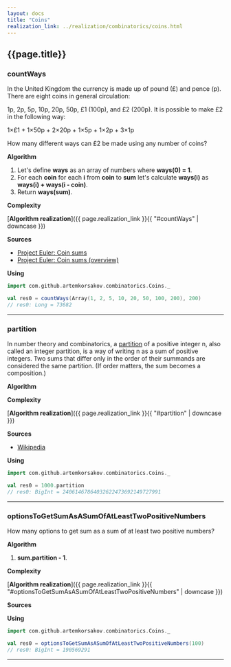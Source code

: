 ```yaml
---
layout: docs
title: "Coins"
realization_link: ../realization/combinatorics/coins.html
---
```


## {{page.title}}

### countWays
In the United Kingdom the currency is made up of pound (£) and pence (p). 
There are eight coins in general circulation:

1p, 2p, 5p, 10p, 20p, 50p, £1 (100p), and £2 (200p).
It is possible to make £2 in the following way:

1×£1 + 1×50p + 2×20p + 1×5p + 1×2p + 3×1p

How many different ways can £2 be made using any number of coins?

**Algorithm**
1. Let's define **ways** as an array of numbers where **ways(0) = 1**.
2. For each **coin** for each **i** from **coin** to **sum** let's calculate **ways(i)** as **ways(i) + ways(i - coin)**.
3. Return **ways(sum)**.


**Complexity**
     
[**Algorithm realization**]({{ page.realization_link }}{{ "#countWays" | downcase }})

**Sources** 
- [Project Euler: Coin sums](https://projecteuler.net/problem=31)
- [Project Euler: Coin sums (overview)](https://projecteuler.net/overview=031)

**Using**
```scala
import com.github.artemkorsakov.combinatorics.Coins._

val res0 = countWays(Array(1, 2, 5, 10, 20, 50, 100, 200), 200)
// res0: Long = 73682
```

---

### partition
In number theory and combinatorics, a [partition](https://en.wikipedia.org/wiki/Partition_(number_theory)) 
of a positive integer n, also called an integer partition, is a way of writing n as a sum of positive integers. 
Two sums that differ only in the order of their summands are considered the same partition. 
(If order matters, the sum becomes a composition.) 

**Algorithm**

**Complexity**
     
[**Algorithm realization**]({{ page.realization_link }}{{ "#partition" | downcase }})

**Sources** 
- [Wikipedia](https://en.wikipedia.org/wiki/Partition_(number_theory))

**Using**
```scala
import com.github.artemkorsakov.combinatorics.Coins._

val res0 = 1000.partition
// res0: BigInt = 24061467864032622473692149727991
```

---

### optionsToGetSumAsASumOfAtLeastTwoPositiveNumbers
How many options to get sum as a sum of at least two positive numbers?

**Algorithm**
1. **sum.partition - 1**.

**Complexity**
     
[**Algorithm realization**]({{ page.realization_link }}{{ "#optionsToGetSumAsASumOfAtLeastTwoPositiveNumbers" | downcase }})

**Sources** 

**Using**
```scala
import com.github.artemkorsakov.combinatorics.Coins._

val res0 = optionsToGetSumAsASumOfAtLeastTwoPositiveNumbers(100)
// res0: BigInt = 190569291
```

---